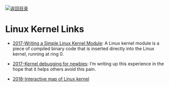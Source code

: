 [![返回目录](https://parg.co/UGo)](https://github.com/wxyyxc1992/Awesome-Links)

# Linux Kernel Links

* [2017-Writing a Simple Linux Kernel Module](https://parg.co/UuV): A Linux kernel module is a piece of compiled binary code that is inserted directly into the Linux kernel, running at ring 0.

* [2017-Kernel debugging for newbies](https://parg.co/UsL): I’m writing up this experience in the hope that it helps others avoid this pain.

* [2018-Interactive map of Linux kernel](http://www.makelinux.net/kernel_map/)
